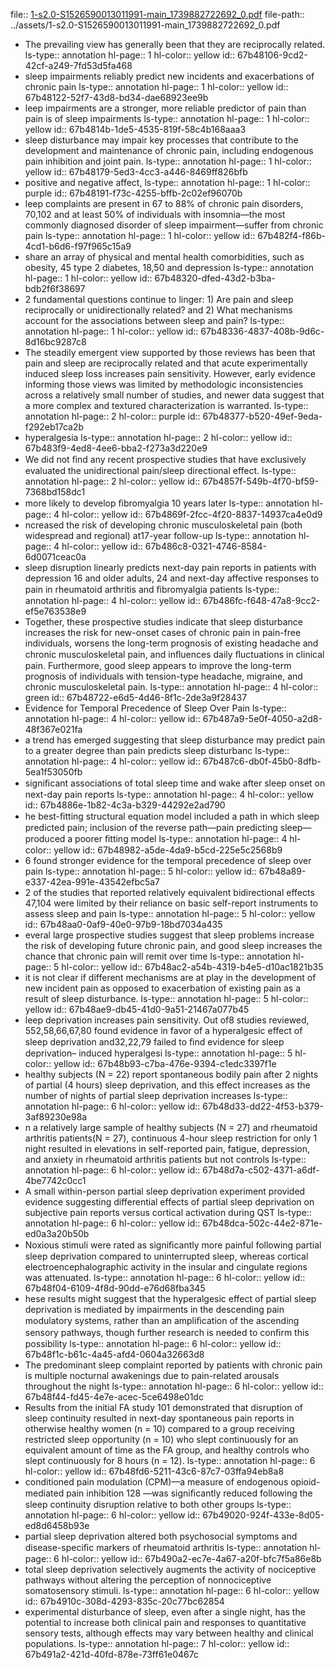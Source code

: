 file:: [1-s2.0-S1526590013011991-main_1739882722692_0.pdf](../assets/1-s2.0-S1526590013011991-main_1739882722692_0.pdf)
file-path:: ../assets/1-s2.0-S1526590013011991-main_1739882722692_0.pdf

- The prevailing view has generally been that they are reciprocally related.
  ls-type:: annotation
  hl-page:: 1
  hl-color:: yellow
  id:: 67b48106-9cd2-42cf-a249-7fd53d5fa468
- sleep impairments reliably predict new incidents and exacerbations of chronic pain
  ls-type:: annotation
  hl-page:: 1
  hl-color:: yellow
  id:: 67b48122-52f7-43d8-bd34-dae68923ee9b
- leep impairments are a stronger, more reliable predictor of pain than pain is of sleep impairments
  ls-type:: annotation
  hl-page:: 1
  hl-color:: yellow
  id:: 67b4814b-1de5-4535-819f-58c4b168aaa3
- sleep disturbance may impair key processes that contribute to the development and maintenance of chronic pain, including endogenous pain inhibition and joint pain. 
  ls-type:: annotation
  hl-page:: 1
  hl-color:: yellow
  id:: 67b48179-5ed3-4cc3-a446-8469ff826bfb
- positive and negative affect,
  ls-type:: annotation
  hl-page:: 1
  hl-color:: purple
  id:: 67b48191-f73c-4255-bffb-2c02ef96070b
- leep complaints are present in 67 to 88% of chronic pain disorders, 70,102 and at least 50% of individuals with insomnia—the most commonly diagnosed disorder of sleep impairment—suffer from chronic pain
  ls-type:: annotation
  hl-page:: 1
  hl-color:: yellow
  id:: 67b482f4-f86b-4cd1-b6d6-f97f965c15a9
- share an array of physical and mental health comorbidities, such as obesity, 45 type 2 diabetes, 18,50 and depression
  ls-type:: annotation
  hl-page:: 1
  hl-color:: yellow
  id:: 67b48320-dfed-43d2-b3ba-bdb2f6f38697
- 2 fundamental questions continue to linger: 1) Are pain and sleep reciprocally or unidirectionally related? and 2) What mechanisms account for the associations between sleep and pain?
  ls-type:: annotation
  hl-page:: 1
  hl-color:: yellow
  id:: 67b48336-4837-408b-9d6c-8d16bc9287c8
- The steadily emergent view supported by those reviews has been that pain and sleep are reciprocally related and that acute experimentally induced sleep loss increases pain sensitivity. However, early evidence informing those views was limited by methodologic inconsistencies across a relatively small number of studies, and newer data suggest that a more complex and textured characterization is warranted.
  ls-type:: annotation
  hl-page:: 2
  hl-color:: purple
  id:: 67b48377-b520-49ef-9eda-f292eb17ca2b
- hyperalgesia
  ls-type:: annotation
  hl-page:: 2
  hl-color:: yellow
  id:: 67b483f9-4ed8-4ee6-bba2-f273a3d220e9
- We did not ﬁnd any recent prospective studies that have exclusively evaluated the unidirectional pain/sleep directional effect.
  ls-type:: annotation
  hl-page:: 2
  hl-color:: yellow
  id:: 67b4857f-549b-4f70-bf59-7368bd158dc1
- more likely to develop ﬁbromyalgia 10 years later
  ls-type:: annotation
  hl-page:: 4
  hl-color:: yellow
  id:: 67b4869f-2fcc-4f20-8837-14937ca4e0d9
- ncreased the risk of developing chronic musculoskeletal pain (both widespread and regional) at17-year follow-up
  ls-type:: annotation
  hl-page:: 4
  hl-color:: yellow
  id:: 67b486c8-0321-4746-8584-6d0071ceac0a
- sleep disruption linearly predicts next-day pain reports in patients with depression 16 and older adults, 24 and next-day affective responses to pain in rheumatoid arthritis and ﬁbromyalgia patients
  ls-type:: annotation
  hl-page:: 4
  hl-color:: yellow
  id:: 67b486fc-f648-47a8-9cc2-ef5e763538e9
- Together, these prospective studies indicate that sleep disturbance increases the risk for new-onset cases of chronic pain in pain-free individuals, worsens the long-term prognosis of existing headache and chronic musculoskeletal pain, and inﬂuences daily ﬂuctuations in clinical pain. Furthermore, good sleep appears to improve the long-term prognosis of individuals with tension-type headache, migraine, and chronic musculoskeletal pain.
  ls-type:: annotation
  hl-page:: 4
  hl-color:: green
  id:: 67b48722-e6d5-4d46-8f1c-2de3a9f28437
- Evidence for Temporal Precedence of Sleep Over Pain
  ls-type:: annotation
  hl-page:: 4
  hl-color:: yellow
  id:: 67b487a9-5e0f-4050-a2d8-48f367e021fa
- a trend has emerged suggesting that sleep disturbance may predict pain to a greater degree than pain predicts sleep disturbanc
  ls-type:: annotation
  hl-page:: 4
  hl-color:: yellow
  id:: 67b487c6-db0f-45b0-8dfb-5ea1f53050fb
- signiﬁcant associations of total sleep time and wake after sleep onset on next-day pain reports
  ls-type:: annotation
  hl-page:: 4
  hl-color:: yellow
  id:: 67b4886e-1b82-4c3a-b329-44292e2ad790
- he best-ﬁtting structural equation model included a path in which sleep predicted pain; inclusion of the reverse path—pain predicting sleep—produced a poorer ﬁtting model
  ls-type:: annotation
  hl-page:: 4
  hl-color:: yellow
  id:: 67b48982-a5de-4da9-b5cd-225e5c2568b9
- 6 found stronger evidence for the temporal precedence of sleep over pain
  ls-type:: annotation
  hl-page:: 5
  hl-color:: yellow
  id:: 67b48a89-e337-42ea-991e-43542efbc5a7
- 2 of the studies that reported relatively equivalent bidirectional effects 47,104 were limited by their reliance on basic self-report instruments to assess sleep and pain
  ls-type:: annotation
  hl-page:: 5
  hl-color:: yellow
  id:: 67b48aa0-0af9-40e0-97b9-18bd7034a435
- everal large prospective studies suggest that sleep problems increase the risk of developing future chronic pain, and good sleep increases the chance that chronic pain will remit over time
  ls-type:: annotation
  hl-page:: 5
  hl-color:: yellow
  id:: 67b48ac2-a54b-4319-b4e5-d10ac1821b35
- it is not clear if different mechanisms are at play in the development of new incident pain as opposed to exacerbation of existing pain as a result of sleep disturbance. 
  ls-type:: annotation
  hl-page:: 5
  hl-color:: yellow
  id:: 67b48ae9-db45-41d0-9a51-21467a077b45
- leep deprivation increases pain sensitivity. Out of8 studies reviewed, 552,58,66,67,80 found evidence in favor of a hyperalgesic effect of sleep deprivation and32,22,79 failed to ﬁnd evidence for sleep deprivation– induced hyperalgesi
  ls-type:: annotation
  hl-page:: 5
  hl-color:: yellow
  id:: 67b48b93-c7ba-476e-9394-c1edc3397f1e
- healthy subjects (N = 22) report spontaneous bodily pain after 2 nights of partial (4 hours) sleep deprivation, and this effect increases as the number of nights of partial sleep deprivation increases
  ls-type:: annotation
  hl-page:: 6
  hl-color:: yellow
  id:: 67b48d33-dd22-4f53-b379-3af89230e98a
- n a relatively large sample of healthy subjects (N = 27) and rheumatoid arthritis patients(N = 27), continuous 4-hour sleep restriction for only 1 night resulted in elevations in self-reported pain, fatigue, depression, and anxiety in rheumatoid arthritis patients but not controls
  ls-type:: annotation
  hl-page:: 6
  hl-color:: yellow
  id:: 67b48d7a-c502-4371-a6df-4be7742c0cc1
- A small within-person partial sleep deprivation experiment provided evidence suggesting differential effects of partial sleep deprivation on subjective pain reports versus cortical activation during QST
  ls-type:: annotation
  hl-page:: 6
  hl-color:: yellow
  id:: 67b48dca-502c-44e2-871e-ed0a3a20b50b
- Noxious stimuli were rated as signiﬁcantly more painful following partial sleep deprivation compared to uninterrupted sleep, whereas cortical electroencephalographic activity in the insular and cingulate regions was attenuated.
  ls-type:: annotation
  hl-page:: 6
  hl-color:: yellow
  id:: 67b48f04-6109-4f8d-90dd-e76d68fba345
- hese results might suggest that the hyperalgesic effect of partial sleep deprivation is mediated by impairments in the descending pain modulatory systems, rather than an ampliﬁcation of the ascending sensory pathways, though further research is needed to conﬁrm this possibility
  ls-type:: annotation
  hl-page:: 6
  hl-color:: yellow
  id:: 67b48f1c-b61c-4a45-afd4-0604a32663d8
- The predominant sleep complaint reported by patients with chronic pain is multiple nocturnal awakenings due to pain-related arousals throughout the night
  ls-type:: annotation
  hl-page:: 6
  hl-color:: yellow
  id:: 67b48f44-fd45-4e7e-acec-5ce6498e01dc
- Results from the initial FA study 101 demonstrated that disruption of sleep continuity resulted in next-day spontaneous pain reports in otherwise healthy women (n = 10) compared to a group receiving restricted sleep opportunity (n = 10) who slept continuously for an equivalent amount of time as the FA group, and healthy controls who slept continuously for 8 hours (n = 12).
  ls-type:: annotation
  hl-page:: 6
  hl-color:: yellow
  id:: 67b48fd6-5211-43c6-87c7-03ffa94eb8a8
- conditioned pain modulation (CPM)—a measure of endogenous opioid-mediated pain inhibition 128 —was signiﬁcantly reduced following the sleep continuity disruption relative to both other groups
  ls-type:: annotation
  hl-page:: 6
  hl-color:: yellow
  id:: 67b49020-924f-433e-8d05-ed8d6458b93e
- partial sleep deprivation altered both psychosocial symptoms and disease-speciﬁc markers of rheumatoid arthritis
  ls-type:: annotation
  hl-page:: 6
  hl-color:: yellow
  id:: 67b490a2-ec7e-4a67-a20f-bfc7f5a86e8b
- total sleep deprivation selectively augments the activity of nociceptive pathways without altering the perception of nonnociceptive somatosensory stimuli.
  ls-type:: annotation
  hl-page:: 6
  hl-color:: yellow
  id:: 67b4910c-308d-4293-835c-20c77bc62854
- experimental disturbance of sleep, even after a single night, has the potential to increase both clinical pain and responses to quantitative sensory tests, although effects may vary between healthy and clinical populations.
  ls-type:: annotation
  hl-page:: 7
  hl-color:: yellow
  id:: 67b491a2-421d-40fd-878e-73ff61e0467c